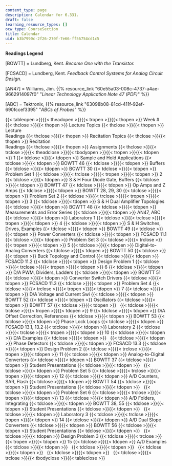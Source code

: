 ```yaml
---
content_type: page
description: Calendar for 6.331.
draft: false
learning_resource_types: []
ocw_type: CourseSection
title: Calendar
uid: b3b7990c-2f26-270f-7e66-ff56754cd1c5
---
```

**Readings Legend**

\[BOWTT\] = Lundberg, Kent. *Become One with the Transistor.*

\[FCSACD\] = Lundberg, Kent. *Feedback Control Systems for Analog Circuit Design.*

\[AN47\] = Williams, Jim. {{% resource_link "60e55a03-008c-4737-a4ae-9662914097f0" "*Linear Technology Application Note 47 (PDF)*" %}}

\[ABC\] = Tektronix, {{% resource_link "63098b08-81cd-411f-92ef-690fccef3395" "*ABCs of Probes*" %}}

{{< tableopen >}}{{< theadopen >}}{{< tropen >}}{{< thopen >}}
Week #
{{< thclose >}}{{< thopen >}}
Lecture Topics
{{< thclose >}}{{< thopen >}}
Lecture   
Readings
{{< thclose >}}{{< thopen >}}
Recitation Topics
{{< thclose >}}{{< thopen >}}
Recitation   
Readings
{{< thclose >}}{{< thopen >}}
Assignments
{{< thclose >}}{{< trclose >}}{{< theadclose >}}{{< tbodyopen >}}{{< tropen >}}{{< tdopen >}}
1
{{< tdclose >}}{{< tdopen >}}
Sample and Hold Applications
{{< tdclose >}}{{< tdopen >}}
BOWTT 46
{{< tdclose >}}{{< tdopen >}}
Buffers
{{< tdclose >}}{{< tdopen >}}
BOWTT 30
{{< tdclose >}}{{< tdopen >}}
Problem Set 1
{{< tdclose >}}{{< trclose >}}{{< tropen >}}{{< tdopen >}}
2
{{< tdclose >}}{{< tdopen >}}
S & H Four Diode Gate, Buffers
{{< tdclose >}}{{< tdopen >}}
BOWTT 47
{{< tdclose >}}{{< tdopen >}}
Op Amps and Z Amps
{{< tdclose >}}{{< tdopen >}}
BOWTT 28, 29, 30
{{< tdclose >}}{{< tdopen >}}
Problem Set 2
{{< tdclose >}}{{< trclose >}}{{< tropen >}}{{< tdopen >}}
3
{{< tdclose >}}{{< tdopen >}}
S & H Dual Amplifier Topologies
{{< tdclose >}}{{< tdopen >}}
BOWTT 48
{{< tdclose >}}{{< tdopen >}}
Measurements and Error Series
{{< tdclose >}}{{< tdopen >}}
AN47, ABC
{{< tdclose >}}{{< tdopen >}}
Laboratory 1
{{< tdclose >}}{{< trclose >}}{{< tropen >}}{{< tdopen >}}
4
{{< tdclose >}}{{< tdopen >}}
S & H Switches, Drives, Examples
{{< tdclose >}}{{< tdopen >}}
BOWTT 49
{{< tdclose >}}{{< tdopen >}}
Power Converters
{{< tdclose >}}{{< tdopen >}}
FCSACD 11.1
{{< tdclose >}}{{< tdopen >}}
Problem Set 3
{{< tdclose >}}{{< trclose >}}{{< tropen >}}{{< tdopen >}}
5
{{< tdclose >}}{{< tdopen >}}
Digital-to-Analog Converters
{{< tdclose >}}{{< tdopen >}}
BOWTT 50
{{< tdclose >}}{{< tdopen >}}
Buck Topology and Control
{{< tdclose >}}{{< tdopen >}}
FCSACD 11.2
{{< tdclose >}}{{< tdopen >}}
Design Problem 1
{{< tdclose >}}{{< trclose >}}{{< tropen >}}{{< tdopen >}}
6
{{< tdclose >}}{{< tdopen >}}
D/A PWM, Dividers, Ladders
{{< tdclose >}}{{< tdopen >}}
BOWTT 51
{{< tdclose >}}{{< tdopen >}}
Converter Switch Drivers
{{< tdclose >}}{{< tdopen >}}
FCSACD 11.3
{{< tdclose >}}{{< tdopen >}}
Problem Set 4
{{< tdclose >}}{{< trclose >}}{{< tropen >}}{{< tdopen >}}
7
{{< tdclose >}}{{< tdopen >}}
D/A Voltage and Current Swi
{{< tdclose >}}{{< tdopen >}}
BOWTT 52
{{< tdclose >}}{{< tdopen >}}
Oscillators
{{< tdclose >}}{{< tdopen >}}
BOWTT 57
{{< tdclose >}}{{< tdopen >}}
 
{{< tdclose >}}{{< trclose >}}{{< tropen >}}{{< tdopen >}}
9
{{< tdclose >}}{{< tdopen >}}
D/A Offset Correction, References
{{< tdclose >}}{{< tdopen >}}
BOWTT 53
{{< tdclose >}}{{< tdopen >}}
Phase Lock Loops
{{< tdclose >}}{{< tdopen >}}
FCSACD 13.1, 13.2
{{< tdclose >}}{{< tdopen >}}
Laboratory 2
{{< tdclose >}}{{< trclose >}}{{< tropen >}}{{< tdopen >}}
10
{{< tdclose >}}{{< tdopen >}}
D/A Examples
{{< tdclose >}}{{< tdopen >}}
 
{{< tdclose >}}{{< tdopen >}}
Phase Detectors
{{< tdclose >}}{{< tdopen >}}
FCSACD 13.3
{{< tdclose >}}{{< tdopen >}}
Design Problem 2
{{< tdclose >}}{{< trclose >}}{{< tropen >}}{{< tdopen >}}
11
{{< tdclose >}}{{< tdopen >}}
Analog-to-Digital Converters
{{< tdclose >}}{{< tdopen >}}
BOWTT 37
{{< tdclose >}}{{< tdopen >}}
Student Presentations
{{< tdclose >}}{{< tdopen >}}
 
{{< tdclose >}}{{< tdopen >}}
Problem Set 5
{{< tdclose >}}{{< trclose >}}{{< tropen >}}{{< tdopen >}}
12
{{< tdclose >}}{{< tdopen >}}
A/D Counters, SAR, Flash
{{< tdclose >}}{{< tdopen >}}
BOWTT 54
{{< tdclose >}}{{< tdopen >}}
Student Presentations
{{< tdclose >}}{{< tdopen >}}
 
{{< tdclose >}}{{< tdopen >}}
Problem Set 6
{{< tdclose >}}{{< trclose >}}{{< tropen >}}{{< tdopen >}}
13
{{< tdclose >}}{{< tdopen >}}
A/D Folders, Integrating
{{< tdclose >}}{{< tdopen >}}
BOWTT 38, 55
{{< tdclose >}}{{< tdopen >}}
Student Presentations
{{< tdclose >}}{{< tdopen >}}
 
{{< tdclose >}}{{< tdopen >}}
Laboratory 3
{{< tdclose >}}{{< trclose >}}{{< tropen >}}{{< tdopen >}}
14
{{< tdclose >}}{{< tdopen >}}
A/D Dual Slope Converters
{{< tdclose >}}{{< tdopen >}}
BOWTT 56
{{< tdclose >}}{{< tdopen >}}
Student Presentations
{{< tdclose >}}{{< tdopen >}}
 
{{< tdclose >}}{{< tdopen >}}
Design Problem 3
{{< tdclose >}}{{< trclose >}}{{< tropen >}}{{< tdopen >}}
15
{{< tdclose >}}{{< tdopen >}}
A/D Examples
{{< tdclose >}}{{< tdopen >}}
 
{{< tdclose >}}{{< tdopen >}}
 
{{< tdclose >}}{{< tdopen >}}
 
{{< tdclose >}}{{< tdopen >}}
 
{{< tdclose >}}{{< trclose >}}{{< tbodyclose >}}{{< tableclose >}}